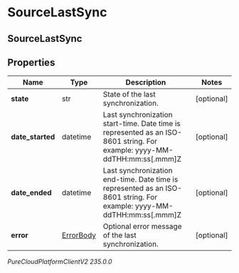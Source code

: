 # SourceLastSync

## SourceLastSync

## Properties

|Name | Type | Description | Notes|
|------------ | ------------- | ------------- | -------------|
| **state** | str | State of the last synchronization. | [optional] |
| **date_started** | datetime | Last synchronization start-time. Date time is represented as an ISO-8601 string. For example: yyyy-MM-ddTHH:mm:ss[.mmm]Z | [optional] |
| **date_ended** | datetime | Last synchronization end-time. Date time is represented as an ISO-8601 string. For example: yyyy-MM-ddTHH:mm:ss[.mmm]Z | [optional] |
| **error** | [ErrorBody](ErrorBody) | Optional error message of the last synchronization. | [optional] |



_PureCloudPlatformClientV2 235.0.0_
